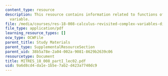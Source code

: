 ```yaml
---
content_type: resource
description: This resource contains information related to functions of a complex
  variable.
file: /media/courses/res-18-008-calculus-revisited-complex-variables-differential-equations-and-linear-algebra-fall-2011/9a6d8cd4da1e1b5e7ab2d423a7740dc9_MITRES_18_008_partI_lec02.pdf
file_type: application/pdf
learning_resource_types: []
ocw_type: OCWFile
parent_title: Study Materials
parent_type: SupplementalResourceSection
parent_uid: 38b5a78e-2a04-002a-9081-8629b2639c06
resourcetype: Document
title: MITRES_18_008_partI_lec02.pdf
uid: 9a6d8cd4-da1e-1b5e-7ab2-d423a7740dc9
---
```

